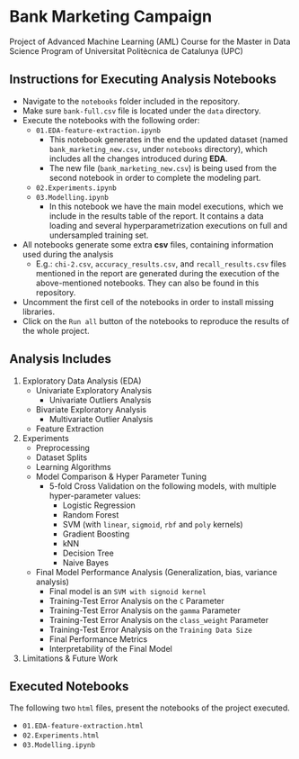 # Bank Marketing Campaign
Project of Advanced Machine Learning (AML) Course for the Master in Data Science Program of Universitat Politècnica de Catalunya (UPC)

## Instructions for Executing Analysis Notebooks

* Navigate to the `notebooks` folder included in the repository.
* Make sure `bank-full.csv` file is located under the `data` directory.
* Execute the notebooks with the following order:
	* `01.EDA-feature-extraction.ipynb`
		* This notebook generates in the end the updated dataset (named `bank_marketing_new.csv`, under `notebooks` directory), which includes all the changes introduced during **EDA**.
		* The new file (`bank_marketing_new.csv`) is being used from the second notebook in order to complete the modeling part.
	* `02.Experiments.ipynb`
    * `03.Modelling.ipynb`
        * In this notebook we have the main model executions, which we include in the results table of the report. It contains a data loading and several hyperparametrization executions on full and undersampled training set. 
* All notebooks generate some extra **csv** files, containing information used during the analysis
	* E.g.: `chi-2.csv`, `accuracy_results.csv`, and `recall_results.csv` files mentioned in the report are generated during the execution of the above-mentioned notebooks. They can also be found in this repository.
* Uncomment the first cell of the notebooks in order to install missing libraries.
* Click on the `Run all` button of the notebooks to reproduce the results of the whole project.

## Analysis Includes
1. Exploratory Data Analysis (EDA)
    * Univariate Exploratory Analysis
        * Univariate Outliers Analysis
    * Bivariate Exploratory Analysis
        * Multivariate Outlier Analysis
    * Feature Extraction
2. Experiments
    * Preprocessing
    * Dataset Splits
    * Learning Algorithms
    * Model Comparison & Hyper Parameter Tuning
    	* 5-fold Cross Validation on the following models, with multiple hyper-parameter values:
     		* Logistic Regression
       		* Random Forest
       		* SVM (with `linear`, `sigmoid`, `rbf` and `poly` kernels)
       		* Gradient Boosting
       		* kNN
       		* Decision Tree
       		* Naive Bayes
    * Final Model Performance Analysis (Generalization, bias, variance analysis)
        * Final model is an `SVM with signoid kernel`
        * Training-Test Error Analysis on the `C` Parameter
        * Training-Test Error Analysis on the `gamma` Parameter
        * Training-Test Error Analysis on the `class_weight` Parameter
        * Training-Test Error Analysis on the `Training Data Size`
        * Final Performance Metrics
        * Interpretability of the Final Model
3. Limitations & Future Work

## Executed Notebooks
The following two `html` files, present the notebooks of the project executed.
* `01.EDA-feature-extraction.html`
* `02.Experiments.html`
* `03.Modelling.ipynb`
